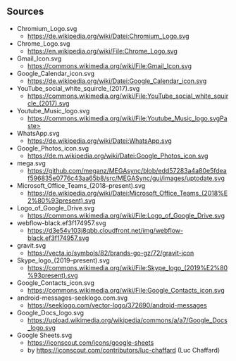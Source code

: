 ## Sources

- Chromium_Logo.svg
  - https://de.wikipedia.org/wiki/Datei:Chromium_Logo.svg
- Chrome_Logo.svg
  - https://en.wikipedia.org/wiki/File:Chrome_Logo.svg
- Gmail_Icon.svg
  - https://commons.wikimedia.org/wiki/File:Gmail_Icon.svg
- Google_Calendar_icon.svg
  - https://de.wikipedia.org/wiki/Datei:Google_Calendar_icon.svg
- YouTube_social_white_squircle_(2017).svg
  - https://commons.wikimedia.org/wiki/File:YouTube_social_white_squircle_(2017).svg
- Youtube_Music_logo.svg
  - https://commons.wikimedia.org/wiki/File:Youtube_Music_logo.svgPaste>
- WhatsApp.svg  
  - https://de.wikipedia.org/wiki/Datei:WhatsApp.svg
- Google_Photos_icon.svg
  - https://de.m.wikipedia.org/wiki/Datei:Google_Photos_icon.svg
- mega.svg
  - https://github.com/meganz/MEGAsync/blob/edd57283a4a80e5fdeaf596835e0776c43aa65b8/src/MEGASync/gui/images/uptodate.svg
- Microsoft_Office_Teams_(2018–present).svg
  - https://de.wikipedia.org/wiki/Datei:Microsoft_Office_Teams_(2018%E2%80%93present).svg
- Logo_of_Google_Drive.svg
  - https://commons.wikimedia.org/wiki/File:Logo_of_Google_Drive.svg
- webflow-black.ef3f174957.svg
  - https://d3e54v103j8qbb.cloudfront.net/img/webflow-black.ef3f174957.svg
- gravit.svg
  - https://vecta.io/symbols/82/brands-go-gz/72/gravit-icon
- Skype_logo_(2019–present).svg
  - https://commons.wikimedia.org/wiki/File:Skype_logo_(2019%E2%80%93present).svg
- Google_Contacts_icon.svg
  - https://commons.wikimedia.org/wiki/File:Google_Contacts_icon.svg
- android-messages-seeklogo.com.svg
  - https://seeklogo.com/vector-logo/372690/android-messages
- Google_Docs_logo.svg
  - https://upload.wikimedia.org/wikipedia/commons/a/a7/Google_Docs_logo.svg
- Google Sheets.svg
  - https://iconscout.com/icons/google-sheets
  - by https://iconscout.com/contributors/luc-chaffard (Luc Chaffard)
